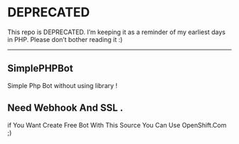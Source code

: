 # DEPRECATED
This repo is DEPRECATED. I’m keeping it as a reminder of my earliest days in PHP. Please don’t bother reading it :)

---
## SimplePHPBot
Simple Php Bot without using library !
## Need Webhook And SSL .

if You Want Create Free Bot With This Source You Can Use OpenShift.Com ;)

